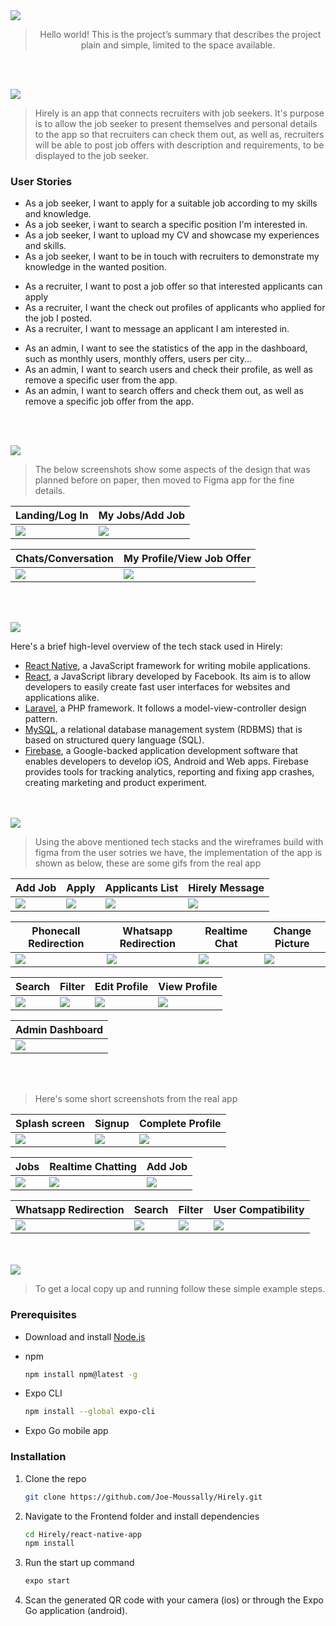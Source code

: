 <img src="./readme/title1.svg"/>

<div align="center">

> Hello world! This is the project’s summary that describes the project plain and simple, limited to the space available.  


</div>

<br><br>


<img src="./readme/title2.svg"/>

>Hirely is an app that connects recruiters with job seekers. It's purpose is to allow the job seeker to present themselves and personal details to the app so that recruiters can check them out, as well as, recruiters will be able to post job offers with description and requirements, to be displayed to the job seeker.
> 
### User Stories
- As a job seeker, I want to apply for a suitable job according to my skills and knowledge.
- As a job seeker, i want to search a specific position I'm interested in.
- As a job seeker, I want to upload my CV and showcase my experiences and skills.
- As a job seeker,  I want to be in touch with recruiters to demonstrate my knowledge in the wanted position.
>
- As a recruiter, I want to post a job offer so that interested applicants can apply
- As a recruiter, I want the check out profiles of applicants who applied for the job I posted.
- As a recruiter, I want to message an applicant I am interested in.
>
- As an admin, I want to see the statistics of the app in the dashboard, such as monthly users, monthly offers, users per city...
- As an admin, I want to search users and check their profile, as well as remove a specific user from the app.
- As an admin, I want to search offers and check them out, as well as remove a specific job offer from the app.

<br><br>

<img src="./readme/title3.svg"/>

> The below screenshots show some aspects of the design that was planned before on paper, then moved to Figma app for the fine details.


| Landing/Log In  | My Jobs/Add Job |
| -----------| -----|
| <img src="./readme/screens/landing-login.JPG"/> |<img src="./readme/screens/myjobs-addoffer.JPG"/>|

| Chats/Conversation  | My Profile/View Job Offer  |
| -----------------| -----|
|  <img src="./readme/screens/chats-conversation.JPG"/>|<img src="./readme/screens/profile-viewjob.JPG"/>  |


<br><br>

<img src="./readme/title4.svg"/>

Here's a brief high-level overview of the tech stack used in Hirely:

- [React Native](https://reactnative.dev/), a JavaScript framework for writing mobile applications.
- [React](https://reactjs.org/), a JavaScript library developed by Facebook. Its aim is to allow developers to easily create fast user interfaces for websites and applications alike.
- [Laravel](https://laravel.com/), a PHP framework. It follows a model-view-controller design pattern.
- [MySQL](https://www.mysql.com/), a relational database management system (RDBMS) that is based on structured query language (SQL).
- [Firebase](https://firebase.google.com/), a Google-backed application development software that enables developers to develop iOS, Android and Web apps. Firebase provides tools for tracking analytics, reporting and fixing app crashes, creating marketing and product experiment.



<br><br>
<img src="./readme/title5.svg"/>

> Using the above mentioned tech stacks and the wireframes build with figma from the user sotries we have, the implementation of the app is shown as below, these are some gifs from the real app



| Add Job | Apply | Applicants List | Hirely Message |
| ------------|----------|-----------|-----------|
|<img src="./readme/gifs/add_job.gif" />|<img src="./readme/gifs/apply.gif"  />  |<img src="./readme/gifs/applicants_list.gif"/>  |<img src="./readme/gifs/hirely_message.gif"/>  |



| Phonecall Redirection | Whatsapp Redirection | Realtime Chat | Change Picture |
| ------------|----------|-----------|-----------|
|<img src="./readme/gifs/phonecall_redirection.gif" />|<img src="./readme/gifs/whatsapp_redirection.gif"  />  |<img src="./readme/gifs/realtime_chat.gif"/>  |<img src="./readme/gifs/change_picture.gif"/>  |



| Search | Filter | Edit Profile | View Profile |
| ------------|----------|-----------|-----------|
|<img src="./readme/gifs/search.gif" />|<img src="./readme/gifs/filter.gif"  />  |<img src="./readme/gifs/edit_profile.gif"/>  |<img src="./readme/gifs/view_profile.gif"/>  |



| Admin Dashboard |
|----------|
|<img src="./readme/admin/admin.gif" />  |



<br></br>
> Here's some short screenshots from the real app


| Splash screen | Signup | Complete Profile |
|----------|-----------|-----------|
|<img src="./readme/screenshots/splash.jpg"  />  | <img src="./readme/screenshots/signup.jpg"  /> |<img src="./readme/screenshots/complete profile.jpg"/>  |



| Jobs | Realtime Chatting | Add Job  |
|----------|-----------|-----------|
|<img src="./readme/screenshots/jobs.jpg"  />  | <img src="./readme/screenshots/chatting.jpg"  /> |<img src="./readme/screenshots/add.jpg"/>  |



| Whatsapp Redirection | Search | Filter | User Compatibility |
|----------|-----------|-----------|-----------|
|<img src="./readme/screenshots/whatsapp.jpg"  />  | <img src="./readme/screenshots/search.jpg"  /> |<img src="./readme/screenshots/filter.jpg"/>|<img src="./readme/screenshots/compatibility.jpg"/>|



<br><br>
<img src="./readme/title6.svg"/>


>To get a local copy up and running follow these simple example steps.

### Prerequisites

* Download and install [Node.js](https://nodejs.org/en/)

* npm
  ```sh
  npm install npm@latest -g
  ```
* Expo CLI
  ```sh
  npm install --global expo-cli
  ```
* Expo Go mobile app
 

### Installation

1. Clone the repo
   ```sh
   git clone https://github.com/Joe-Moussally/Hirely.git
2. Navigate to the Frontend folder and install dependencies
   ```sh
   cd Hirely/react-native-app
   npm install
   ```
3. Run the start up command
   ```sh
   expo start
   ```
4. Scan the generated QR code with your camera (ios) or through the Expo Go application (android).